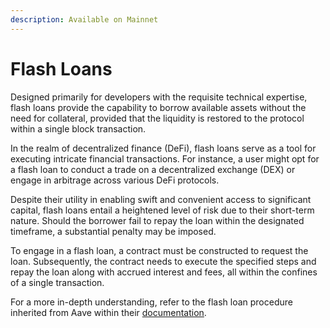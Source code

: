 ```yaml
---
description: Available on Mainnet
---
```


# Flash Loans

Designed primarily for developers with the requisite technical expertise, flash loans provide the capability to borrow available assets without the need for collateral, provided that the liquidity is restored to the protocol within a single block transaction.

In the realm of decentralized finance (DeFi), flash loans serve as a tool for executing intricate financial transactions. For instance, a user might opt for a flash loan to conduct a trade on a decentralized exchange (DEX) or engage in arbitrage across various DeFi protocols.

Despite their utility in enabling swift and convenient access to significant capital, flash loans entail a heightened level of risk due to their short-term nature. Should the borrower fail to repay the loan within the designated timeframe, a substantial penalty may be imposed.

To engage in a flash loan, a contract must be constructed to request the loan. Subsequently, the contract needs to execute the specified steps and repay the loan along with accrued interest and fees, all within the confines of a single transaction.

For a more in-depth understanding, refer to the flash loan procedure inherited from Aave within their [documentation](https://docs.aave.com/developers/guides/flash-loans).
